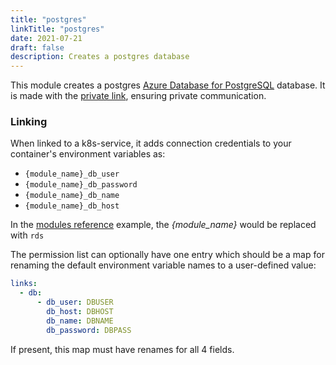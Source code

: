 ```yaml
---
title: "postgres"
linkTitle: "postgres"
date: 2021-07-21
draft: false
description: Creates a postgres database
---
```


This module creates a postgres [Azure Database for PostgreSQL](https://azure.microsoft.com/en-us/services/postgresql/) database. It is made with
the [private link](https://docs.microsoft.com/en-us/azure/postgresql/concepts-data-access-and-security-private-link), ensuring private communication.

### Linking

When linked to a k8s-service, it adds connection credentials to your container's environment variables as:

- `{module_name}_db_user`
- `{module_name}_db_password`
- `{module_name}_db_name`
- `{module_name}_db_host`

In the [modules reference](/modules-reference) example, the _{module_name}_ would be replaced with `rds`

The permission list can optionally have one entry which should be a map for renaming the default environment variable
names to a user-defined value:

```yaml
links:
  - db:
      - db_user: DBUSER
        db_host: DBHOST
        db_name: DBNAME
        db_password: DBPASS
```

If present, this map must have renames for all 4 fields.
